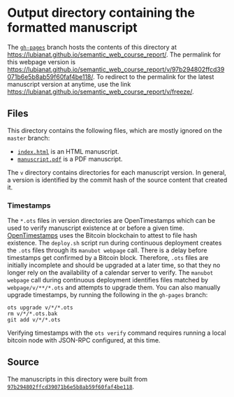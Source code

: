 # Output directory containing the formatted manuscript

The [`gh-pages`](https://github.com/lubianat/semantic_web_course_report/tree/gh-pages) branch hosts the contents of this directory at <https://lubianat.github.io/semantic_web_course_report/>.
The permalink for this webpage version is <https://lubianat.github.io/semantic_web_course_report/v/97b294802ffcd39071b6e5b8ab59f60faf4be118/>.
To redirect to the permalink for the latest manuscript version at anytime, use the link <https://lubianat.github.io/semantic_web_course_report/v/freeze/>.

## Files

This directory contains the following files, which are mostly ignored on the `master` branch:

+ [`index.html`](index.html) is an HTML manuscript.
+ [`manuscript.pdf`](manuscript.pdf) is a PDF manuscript.

The `v` directory contains directories for each manuscript version.
In general, a version is identified by the commit hash of the source content that created it.

### Timestamps

The `*.ots` files in version directories are OpenTimestamps which can be used to verify manuscript existence at or before a given time.
[OpenTimestamps](https://opentimestamps.org/) uses the Bitcoin blockchain to attest to file hash existence.
The `deploy.sh` script run during continuous deployment creates the `.ots` files through its `manubot webpage` call.
There is a delay before timestamps get confirmed by a Bitcoin block.
Therefore, `.ots` files are initially incomplete and should be upgraded at a later time, so that they no longer rely on the availability of a calendar server to verify.
The `manubot webpage` call during continuous deployment identifies files matched by `webpage/v/**/*.ots` and attempts to upgrade them.
You can also manually upgrade timestamps, by running the following in the `gh-pages` branch:

```shell
ots upgrade v/*/*.ots
rm v/*/*.ots.bak
git add v/*/*.ots
```

Verifying timestamps with the `ots verify` command requires running a local bitcoin node with JSON-RPC configured, at this time.

## Source

The manuscripts in this directory were built from
[`97b294802ffcd39071b6e5b8ab59f60faf4be118`](https://github.com/lubianat/semantic_web_course_report/commit/97b294802ffcd39071b6e5b8ab59f60faf4be118).
